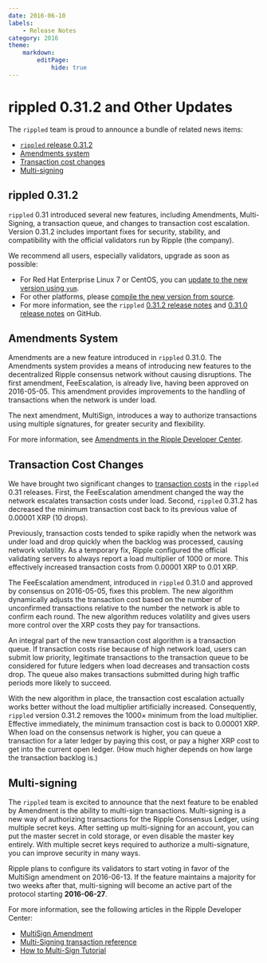 ```yaml
---
date: 2016-06-10
labels:
    - Release Notes
category: 2016
theme:
    markdown:
        editPage:
            hide: true
---
```

# rippled 0.31.2 and Other Updates

The `rippled` team is proud to announce a bundle of related news items:

* [`rippled` release 0.31.2](#rippled-0312)
* [Amendments system](#amendments-system)
* [Transaction cost changes](#transaction-cost-changes)
* [Multi-signing](#multi-signing)

## rippled 0.31.2 ##

`rippled` 0.31 introduced several new features, including Amendments, Multi-Signing, a transaction queue, and changes to transaction cost escalation. Version 0.31.2 includes important fixes for security, stability, and compatibility with the official validators run by Ripple (the company).

We recommend all users, especially validators, upgrade as soon as possible:

* For Red Hat Enterprise Linux 7 or CentOS, you can [update to the new version using `yum`](https://ripple.com/build/rippled-setup/#updating-rippled).
* For other platforms, please [compile the new version from source](https://github.com/ripple/rippled/tree/master/Builds).
* For more information, see the `rippled` [0.31.2 release notes](https://github.com/ripple/rippled/releases/tag/0.31.2) and [0.31.0 release notes](https://github.com/ripple/rippled/releases/tag/0.31.0) on GitHub.

## Amendments System ##

Amendments are a new feature introduced in `rippled` 0.31.0. The Amendments system provides a means of introducing new features to the decentralized Ripple consensus network without causing disruptions. The first amendment, FeeEscalation, is already live, having been approved on 2016-05-05. This amendment provides improvements to the handling of transactions when the network is under load.

The next amendment, MultiSign, introduces a way to authorize transactions using multiple signatures, for greater security and flexibility.

For more information, see [Amendments in the Ripple Developer Center](https://ripple.com/build/amendments/).

## Transaction Cost Changes ##

We have brought two significant changes to [transaction costs](https://ripple.com/build/transaction-cost/) in the `rippled` 0.31 releases. First, the FeeEscalation amendment changed the way the network escalates transaction costs under load. Second, `rippled` 0.31.2 has decreased the minimum transaction cost back to its previous value of 0.00001 XRP (10 drops).

Previously, transaction costs tended to spike rapidly when the network was under load and drop quickly when the backlog was processed, causing network volatility. As a temporary fix, Ripple configured the official validating servers to always report a load multiplier of 1000 or more. This effectively increased transaction costs from 0.00001 XRP to 0.01 XRP.

The FeeEscalation amendment, introduced in `rippled` 0.31.0 and approved by consensus on 2016-05-05, fixes this problem. The new algorithm dynamically adjusts the transaction cost based on the number of unconfirmed transactions relative to the number the network is able to confirm each round. The new algorithm reduces volatility and gives users more control over the XRP costs they pay for transactions.

An integral part of the new transaction cost algorithm is a transaction queue. If transaction costs rise because of high network load, users can submit low priority, legitimate transactions to the transaction queue to be considered for future ledgers when load decreases and transaction costs drop. The queue also makes transactions submitted during high traffic periods more likely to succeed.

With the new algorithm in place, the transaction cost escalation actually works better without the load multiplier artificially increased. Consequently, `rippled` version 0.31.2 removes the 1000× minimum from the load multiplier. Effective immediately, the minimum transaction cost is back to 0.00001 XRP. When load on the consensus network is higher, you can queue a transaction for a later ledger by paying this cost, or pay a higher XRP cost to get into the current open ledger. (How much higher depends on how large the transaction backlog is.)

## Multi-signing ##

The `rippled` team is excited to announce that the next feature to be enabled by Amendment is the ability to multi-sign transactions. Multi-signing is a new way of authorizing transactions for the Ripple Consensus Ledger, using multiple secret keys. After setting up multi-signing for an account, you can put the master secret in cold storage, or even disable the master key entirely. With multiple secret keys required to authorize a multi-signature, you can improve security in many ways.

Ripple plans to configure its validators to start voting in favor of the MultiSign amendment on 2016-06-13. If the feature maintains a majority for two weeks after that, multi-signing will become an active part of the protocol starting **2016-06-27**.

For more information, see the following articles in the Ripple Developer Center:

* [MultiSign Amendment](https://ripple.com/build/amendments/#multisign)
* [Multi-Signing transaction reference](https://ripple.com/build/transactions/#multi-signing)
* [How to Multi-Sign Tutorial](https://ripple.com/build/how-to-multi-sign/)
